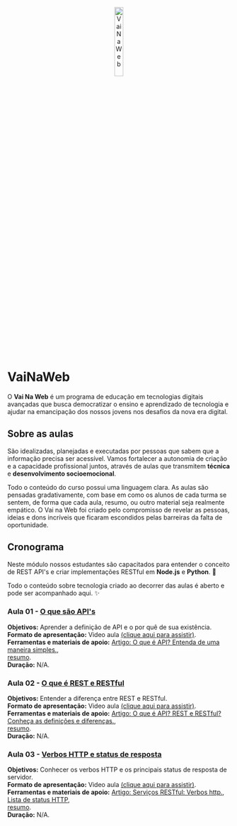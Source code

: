 <p align="center">
  <img src="http://www.vainaweb.com.br/assets/logo.svg" width="20%" alt="VaiNaWeb">
</p>

# VaiNaWeb

O **Vai Na Web** é um programa de educação em tecnologias digitais avançadas que busca democratizar o ensino e aprendizado de tecnologia e ajudar na emancipação dos nossos jovens nos desafios da nova era digital.

## Sobre as aulas

São idealizadas, planejadas e executadas por pessoas que sabem que a informação precisa ser acessível. Vamos fortalecer a autonomia de criação e a capacidade profissional juntos, através de aulas que transmitem **técnica** e **desenvolvimento socioemocional**.

Todo o conteúdo do curso possui uma linguagem clara. As aulas são pensadas gradativamente, com base em como os alunos de cada turma se sentem, de forma que cada aula, resumo, ou outro material seja realmente empático. O Vai na Web foi criado pelo compromisso de revelar as pessoas, ideias e dons incríveis que ficaram escondidos pelas barreiras da falta de oportunidade.

## Cronograma

Neste módulo nossos estudantes são capacitados para entender o conceito de REST API's e criar implementações RESTful em **Node.js** e **Python**. :rocket:

Todo o conteúdo sobre tecnologia criado ao decorrer das aulas é aberto e pode ser acompanhado aqui. :sparkles:

### Aula 01 - [O que são API's](aulas/aula01/aula.md)

**Objetivos:** Aprender a definição de API e o por quê de sua existência.<br>
**Formato de apresentação:** Video aula [(clique aqui para assistir)]().<br> 
**Ferramentas e materiais de apoio:** 
[Artigo: O que é API? Entenda de uma maneira simples.](https://vertigo.com.br/o-que-e-api-entenda-de-uma-maneira-simples/), <br>
[resumo](aulas/aula01/resumo.md).<br>
**Duração:** N/A.

### Aula 02 - [O que é REST e RESTful](aulas/aula02/aula.md)

**Objetivos:** Entender a diferença entre REST e RESTful.<br>
**Formato de apresentação:** Video aula [(clique aqui para assistir)]().<br> 
**Ferramentas e materiais de apoio:** 
[Artigo: O que é API? REST e RESTful? Conheça as definições e diferenças.](https://becode.com.br/o-que-e-api-rest-e-restful/), <br>
[resumo](aulas/aula02/resumo.md).<br>
**Duração:** N/A.

### Aula 03 - [Verbos HTTP e status de resposta](aulas/aula03/aula.md)

**Objetivos:** Conhecer os verbos HTTP e os principais status de resposta de servidor.<br>
**Formato de apresentação:** Video aula [(clique aqui para assistir)]().<br> 
**Ferramentas e materiais de apoio:** 
[Artigo: Serviços RESTful: Verbos http.](https://www.devmedia.com.br/servicos-restful-verbos-http/37103), <br>
[Lista de status HTTP](https://httpstatuses.com/), <br>
[resumo](aulas/aula02/resumo.md).<br>
**Duração:** N/A.
